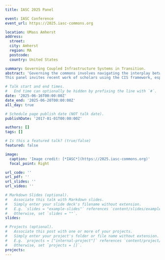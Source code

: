 ```yaml
---
title: IASC 2025 Panel

event: IASC Conference
event_url: https://2025.iasc-commons.org

location: UMass Amherst
address:
  street: 
  city: Amherst
  region: MA
  postcode: 
  country: United States 

summary: Governing Coupled Infrastructure Systems in Transition.
abstract: 'Governing the commons involves navigating the interplay between different types of infrastructure (natural, social, hard, soft, and human). The Coupled Infrastructure Systems (CIS) Framework was developed to study the role of institutional arrangements, political processes and human decision making in providing and managing shared infrastructures and has been applied to traditional natural commons (forests, irrigation systems, wildlife), but also the built environment (transportation, urban water, energy), and even the lunar surface.
This panel invites recent work of scholars using the CIS framework, especially in the context of transitions.'

# Talk start and end times.
#   End time can optionally be hidden by prefixing the line with `#`.
date: '2025-06-16T00:00:00Z'
date_end: '2025-06-20T00:00:00Z'
all_day: true 

# Schedule page publish date (NOT talk date).
publishDate: '2017-01-01T00:00:00Z'

authors: []
tags: []

# Is this a featured talk? (true/false)
featured: false

image:
  caption: 'Image credit: [*IASC*](https://2025.iasc-commons.org)'
  focal_point: Right

url_code: ''
url_pdf: ''
url_slides: ''
url_video: ''

# Markdown Slides (optional).
#   Associate this talk with Markdown slides.
#   Simply enter your slide deck's filename without extension.
#   E.g. `slides = "example-slides"` references `content/slides/example-slides.md`.
#   Otherwise, set `slides = ""`.
slides:

# Projects (optional).
#   Associate this post with one or more of your projects.
#   Simply enter your project's folder or file name without extension.
#   E.g. `projects = ["internal-project"]` references `content/project/deep-learning/index.md`.
#   Otherwise, set `projects = []`.
projects:
---
```


